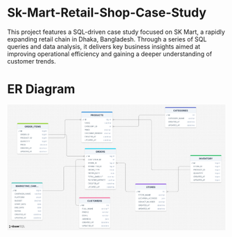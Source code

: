 # Sk-Mart-Retail-Shop-Case-Study
This project features a SQL-driven case study focused on SK Mart, a rapidly expanding retail chain in Dhaka, Bangladesh. Through a series of SQL queries and data analysis, it delivers key business insights aimed at improving operational efficiency and gaining a deeper understanding of customer trends.

# ER Diagram

![image alt](https://github.com/Mdkamrulislam54/Sk-Mart-Retail-Shop-Case-Study/blob/204c171d17a37c87bb091c170c78948e7a3203c3/drawSQL-image-export-2025-06-19.png)
